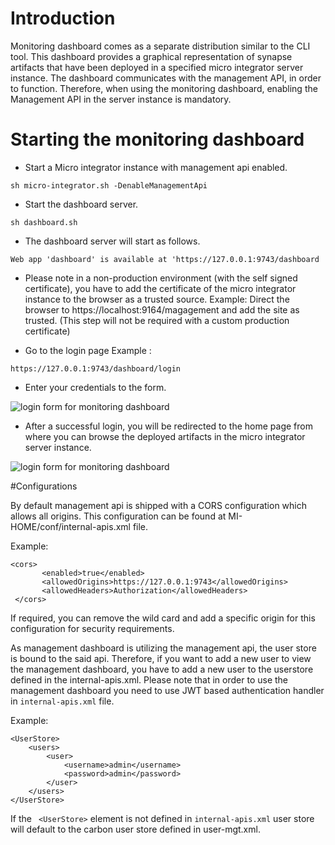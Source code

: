 # Introduction
Monitoring dashboard comes as a separate distribution similar to the CLI tool. 
This dashboard provides a graphical representation of synapse artifacts that have been deployed in a 
specified micro integrator server instance.
The dashboard communicates with the management API, in order to function. Therefore, when using the 
monitoring dashboard, enabling the Management API in the server instance is mandatory.

# Starting the monitoring dashboard
- Start a Micro integrator instance with management api enabled.

```
sh micro-integrator.sh -DenableManagementApi
```

- Start the dashboard server.
```
sh dashboard.sh
```
- The dashboard server will start as follows.
```
Web app 'dashboard' is available at 'https://127.0.0.1:9743/dashboard
```

- Please note in a non-production environment (with the self signed certificate), you have to add
 the certificate of the micro integrator instance to the browser as a trusted source.
  Example: Direct the browser to  https://localhost:9164/magagement and add the site as trusted.
  (This step will not be required with a custom production certificate)
  
- Go to the login page 
Example : 
```
https://127.0.0.1:9743/dashboard/login
```

- Enter your credentials to the form.

![login form for monitoring dashboard](../assets/img/monitoring-dashboard/login.png)

- After a successful login, you will be redirected to the home page from where you can browse the
 deployed artifacts in the micro integrator server instance.
 
 ![login form for monitoring dashboard](../assets/img/monitoring-dashboard/home.png)

#Configurations

By default management api is shipped with a CORS configuration which allows all origins. This configuration can be found at MI-HOME/conf/internal-apis.xml file. 

Example:  
```
<cors>
       <enabled>true</enabled>
       <allowedOrigins>https://127.0.0.1:9743</allowedOrigins>
       <allowedHeaders>Authorization</allowedHeaders>
 </cors>

```
If required, you can remove the wild card and add a specific origin for this configuration for security requirements.  

As management dashboard is utilizing the management api, the user store is bound to the said api. Therefore, if you want to add a new user to view the management dashboard, you have to add a new user to the userstore defined in the internal-apis.xml.
Please note that in order to use the management dashboard you need to use JWT based authentication handler in `internal-apis.xml` file.

Example:
```
<UserStore>
    <users>
        <user>
            <username>admin</username>
            <password>admin</password>
        </user>
    </users>
</UserStore>
 ```
If the ` <UserStore>` element is not defined in `internal-apis.xml` user store will default to the carbon user store defined in user-mgt.xml.